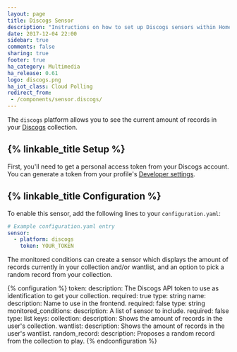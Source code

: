```yaml
---
layout: page
title: Discogs Sensor
description: "Instructions on how to set up Discogs sensors within Home Assistant."
date: 2017-12-04 22:00
sidebar: true
comments: false
sharing: true
footer: true
ha_category: Multimedia
ha_release: 0.61
logo: discogs.png
ha_iot_class: Cloud Polling
redirect_from:
 - /components/sensor.discogs/
---
```


The `discogs` platform allows you to see the current amount of records in your [Discogs](https://discogs.com) collection.

## {% linkable_title Setup %}

First, you'll need to get a personal access token from your Discogs account.
You can generate a token from your profile's [Developer settings](https://www.discogs.com/settings/developers).

## {% linkable_title Configuration %}

To enable this sensor, add the following lines to your `configuration.yaml`:

```yaml
# Example configuration.yaml entry
sensor:
  - platform: discogs
    token: YOUR_TOKEN
```

The monitored conditions can create a sensor which displays the amount of records currently in your collection and/or wantlist, and an option to pick a random record from your collection.

{% configuration %}
token:
  description: The Discogs API token to use as identification to get your collection.
  required: true
  type: string
name:
  description: Name to use in the frontend.
  required: false
  type: string
monitored_conditions:
  description: A list of sensor to include.
  required: false
  type: list
  keys:
    collection:
      description: Shows the amount of records in the user's collection.
    wantlist:
      description: Shows the amount of records in the user's wantlist.
    random_record:
      description: Proposes a random record from the collection to play.
{% endconfiguration %}
